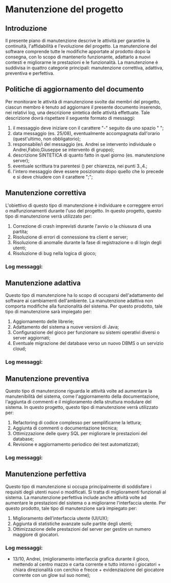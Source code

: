 # Manutenzione del progetto
## Introduzione
Il presente piano di manutenzione descrive le attività per garantire la continuità, l'affidabilità e l'evoluzione del progetto.
La manutenzione del software comprende tutte le modifiche apportate al prodotto dopo la consegna, con lo scopo di mantenerlo funzionante, adattarlo a nuovi contesti e migliorarne le prestazioni e le funzionalità.
La manutenzione è suddivisa in quattro categorie principali: manutenzione correttiva, adattiva, preventiva e perfettiva.

## Politiche di aggiornamento del documento
Per monitorare le attività di manutenzione svolte dai membri del progetto, ciascun membro è tenuto ad aggiornare il presente documento inserendo, nei relativi log, una descrizione sintetica delle attività effettuate. Tale descrizione dovrà rispettare il seguente formato di messaggi:

1. il messaggio deve iniziare con il carattere "-" seguito da uno spazio " ";
2. data messaggio (es. 25/08), eventualmente accompagnata dall'orario (quest'ultimo, non obbligatorio);
3. responsabile/i del messaggio (es. Andrei se intervento individuale o Andrei,Fabio,Giuseppe se intervento di gruppo);
4. descrizione SINTETICA di quanto fatto in quel giorno (es. manutenzione server);
5. eventuale scrittura tra parentesi () per chiarezza, nei punti 3.,4.;
6. l'intero messaggio deve essere posizionato dopo quello che lo precede e si deve chiudere con il carattere ";";

## Manutenzione correttiva
L'obiettivo di questo tipo di manutenzione è individuare e correggere errori o malfunzionamenti durante l'uso del progetto.
In questo progetto, questo tipo di manutenzione verrà utilizzato per:
1. Correzione di crash imprevisti durante l'avvio o la chiusura di una partita;
2. Risoluzione di errori di connessione tra client e server;
3. Risoluzione di anomalie durante la fase di registrazione o di login degli utenti;
4. Risoluzione di bug nella logica di gioco;
### Log messaggi:

## Manutenzione adattiva
Questo tipo di manutenzione ha lo scopo di occuparsi dell'adattamento del software ai cambiamenti dell'ambiente.
La manutenzione adattiva non comporta modifiche alla funzionalità del sistema. 
Per questo prodotto, tale tipo di manutenzione sarà impiegato per:
1. Aggiornamento delle librerie;
2. Adattamento del sistema a nuove versioni di Java;
3. Configurazione del gioco per funzionare su sistemi operativi diversi o server aggiornati;
4. Eventuale migrazione del database verso un nuovo DBMS o un servizio cloud;
### Log messaggi:

## Manutenzione preventiva
Questo tipo di manutenzione riguarda le attività volte ad aumentare la manutenibilità del sistema, come l'aggiornamento della documentazione, l'aggiunta di commenti e il miglioramento della struttura modulare del sistema. 
In questo progetto, questo tipo di manutenzione verrà utilizzato per:
1. Refactoring di codice complesso per semplificarne la lettura;
2. Aggiunta di commenti o documentazione tecnica;
3. Ottimizzazione delle query SQL per migliorare le prestazioni del database;
4. Revisione e aggiornamento periodico dei test automatizzati;
### Log messaggi:

## Manutenzione perfettiva
Questo tipo di manutenzione si occupa principalmente di soddisfare i requisiti degli utenti nuovi o modificati. Si tratta di miglioramenti funzionali al sistema. La manutenzione perfettiva include anche attività volte ad aumentare le prestazioni del sistema o a migliorarne l'interfaccia utente.
Per questo prodotto, tale tipo di manutenzione sarà impiegato per:
1. Miglioramento dell’interfaccia utente (UI/UX);
2. Aggiunta di statistiche avanzate sulle partite degli utenti;
3. Ottimizzazione delle prestazioni del server per gestire un numero maggiore di giocatori.
### Log messaggi: 
- 13/10, Andrei, (miglioramento interfaccia grafica durante il gioco, mettendo al centro mazzo e carta corrente e tutto intorno i giocatori + chiara direzionalità con cerchio e frecce + evidenziazione del giocatore corrente con un glow sul suo nome);
